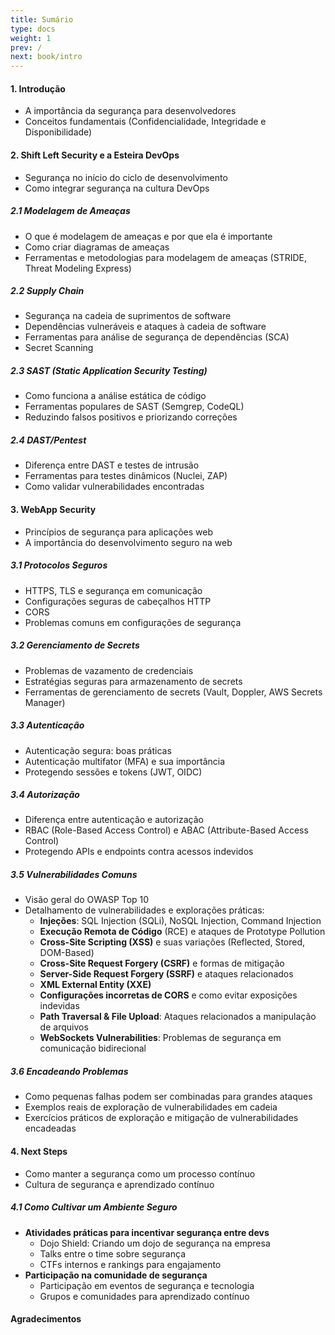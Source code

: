 ```yaml
---
title: Sumário
type: docs
weight: 1
prev: /
next: book/intro
---
```


#### **1. Introdução**
- A importância da segurança para desenvolvedores
- Conceitos fundamentais (Confidencialidade, Integridade e Disponibilidade)

#### **2. Shift Left Security e a Esteira DevOps**
- Segurança no início do ciclo de desenvolvimento
- Como integrar segurança na cultura DevOps

##### **2.1 Modelagem de Ameaças**
- O que é modelagem de ameaças e por que ela é importante
- Como criar diagramas de ameaças
- Ferramentas e metodologias para modelagem de ameaças (STRIDE, Threat Modeling Express)

##### **2.2 Supply Chain**
- Segurança na cadeia de suprimentos de software
- Dependências vulneráveis e ataques à cadeia de software
- Ferramentas para análise de segurança de dependências (SCA)
- Secret Scanning

##### **2.3 SAST (Static Application Security Testing)**
- Como funciona a análise estática de código
- Ferramentas populares de SAST (Semgrep, CodeQL)
- Reduzindo falsos positivos e priorizando correções

##### **2.4 DAST/Pentest**
- Diferença entre DAST e testes de intrusão
- Ferramentas para testes dinâmicos (Nuclei, ZAP)
- Como validar vulnerabilidades encontradas

#### **3. WebApp Security**
- Princípios de segurança para aplicações web
- A importância do desenvolvimento seguro na web

##### **3.1 Protocolos Seguros**
- HTTPS, TLS e segurança em comunicação
- Configurações seguras de cabeçalhos HTTP
- CORS
- Problemas comuns em configurações de segurança

##### **3.2 Gerenciamento de Secrets**
- Problemas de vazamento de credenciais
- Estratégias seguras para armazenamento de secrets
- Ferramentas de gerenciamento de secrets (Vault, Doppler, AWS Secrets Manager)

##### **3.3 Autenticação**
- Autenticação segura: boas práticas
- Autenticação multifator (MFA) e sua importância
- Protegendo sessões e tokens (JWT, OIDC)

##### **3.4 Autorização**
- Diferença entre autenticação e autorização
- RBAC (Role-Based Access Control) e ABAC (Attribute-Based Access Control)
- Protegendo APIs e endpoints contra acessos indevidos

##### **3.5 Vulnerabilidades Comuns**
- Visão geral do OWASP Top 10
- Detalhamento de vulnerabilidades e explorações práticas:
  - **Injeções**: SQL Injection (SQLi), NoSQL Injection, Command Injection
  - **Execução Remota de Código** (RCE) e ataques de Prototype Pollution
  - **Cross-Site Scripting (XSS)** e suas variações (Reflected, Stored, DOM-Based)
  - **Cross-Site Request Forgery (CSRF)** e formas de mitigação
  - **Server-Side Request Forgery (SSRF)** e ataques relacionados
  - **XML External Entity (XXE)**
  - **Configurações incorretas de CORS** e como evitar exposições indevidas
  - **Path Traversal & File Upload**: Ataques relacionados a manipulação de arquivos
  - **WebSockets Vulnerabilities**: Problemas de segurança em comunicação bidirecional

##### **3.6 Encadeando Problemas**
- Como pequenas falhas podem ser combinadas para grandes ataques
- Exemplos reais de exploração de vulnerabilidades em cadeia
- Exercícios práticos de exploração e mitigação de vulnerabilidades encadeadas

#### **4. Next Steps**
- Como manter a segurança como um processo contínuo
- Cultura de segurança e aprendizado contínuo

##### **4.1 Como Cultivar um Ambiente Seguro**
- **Atividades práticas para incentivar segurança entre devs**
  - Dojo Shield: Criando um dojo de segurança na empresa
  - Talks entre o time sobre segurança
  - CTFs internos e rankings para engajamento
- **Participação na comunidade de segurança**
  - Participação em eventos de segurança e tecnologia
  - Grupos e comunidades para aprendizado contínuo

#### **Agradecimentos**
